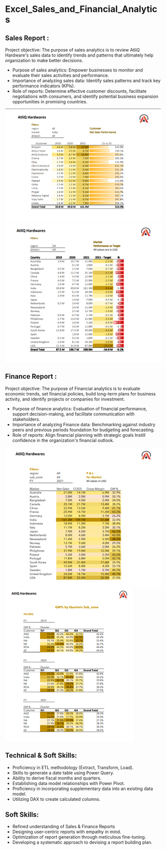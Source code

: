 # Excel_Sales_and_Financial_Analytics
## Sales Report : 
Project objective: The purpose of sales analytics is to review AtliQ Hardware's sales data to identify trends and patterns that ultimately help organization to make better decisions.

- Purpose of sales analytics: Empower businesses to monitor and evaluate their sales activities and performance.
- Importance of analyzing sales data: Identify sales patterns and track key performance indicators (KPIs).
- Role of reports: Determine effective customer discounts, facilitate negotiations with consumers, and identify potential business expansion opportunities in promising countries.

 ![Customer Performance Report](https://github.com/AshishpatilRK/Excel_Sales_and_Financial_Analytics/blob/main/Imges/Customer%20Performance%20Report.png)
 ![Market Performance vs Target Report](https://github.com/AshishpatilRK/Excel_Sales_and_Financial_Analytics/blob/main/Imges/Market%20Performance%20vs%20Target%20Report.png)

## Finance Report :
Project objective: The purpose of Financial analytics is to evaluate economic trends, set financial policies, build long-term plans for business activity, and identify projects or companies for investment.

- Purpose of finance analytics: Evaluation of financial performance, support decision-making, and facilitate communication with stakeholders.
- Importance of analyzing Finance data: Benchmarking against industry peers and previous periods foundation for budgeting and forecasting.
- Role of reports: Align financial planning with strategic goals Instill confidence in the organization's financial outlook.

![Profit and Loss for Market Report](https://github.com/AshishpatilRK/Excel_Sales_and_Financial_Analytics/blob/main/Imges/Profit%20and%20Loss%20for%20Market%20Report.png)
![GM % by Quarters](https://github.com/AshishpatilRK/Excel_Sales_and_Financial_Analytics/blob/main/Imges/GM%20%25%20by%20Quarters.png)



## Technical & Soft Skills:
- 	Proficiency in ETL methodology (Extract, Transform, Load).
- 	Skills to generate a date table using Power Query.
- 	Ability to derive fiscal months and quarters.
- 	Establishing data model relationships with Power Pivot.
- 	Proficiency in incorporating supplementary data into an existing data model.
- 	Utilizing DAX to create calculated columns.

## Soft Skills:
- 	Refined understanding of Sales & Finance Reports
- 	Designing user-centric reports with empathy in mind.
- 	Optimization of report generation through meticulous fine-tuning.
- 	Developing a systematic approach to devising a report building plan.
